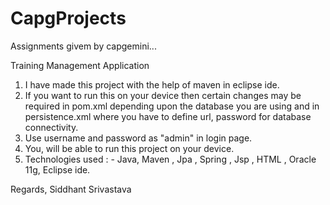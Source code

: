 # CapgProjects
Assignments givem by capgemini...

Training Management Application
 1. I have made this project with the help of maven in eclipse ide.
 2. If you want to run this on your device then certain changes may be required in pom.xml depending upon the database you are using and in persistence.xml where you have to define url, password for database connectivity.
 3. Use username and password as "admin" in login page.
 4. You, will be able to run this project on your device.
 5. Technologies used : - Java, Maven , Jpa , Spring , Jsp , HTML , Oracle 11g, Eclipse ide.
 
 Regards,
 Siddhant Srivastava
 
